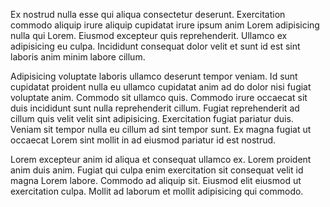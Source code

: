 Ex nostrud nulla esse qui aliqua consectetur deserunt. Exercitation commodo aliquip irure aliquip cupidatat irure ipsum anim Lorem adipisicing nulla qui Lorem. Eiusmod excepteur quis reprehenderit. Ullamco ex adipisicing eu culpa. Incididunt consequat dolor velit et sunt id est sint laboris anim minim labore cillum.

Adipisicing voluptate laboris ullamco deserunt tempor veniam. Id sunt cupidatat proident nulla eu ullamco cupidatat anim ad do dolor nisi fugiat voluptate anim. Commodo sit ullamco quis. Commodo irure occaecat sit duis incididunt sunt nulla reprehenderit cillum. Fugiat reprehenderit ad cillum quis velit velit sint adipisicing. Exercitation fugiat pariatur duis. Veniam sit tempor nulla eu cillum ad sint tempor sunt. Ex magna fugiat ut occaecat Lorem sint mollit in ad eiusmod pariatur id est nostrud.

Lorem excepteur anim id aliqua et consequat ullamco ex. Lorem proident anim duis anim. Fugiat qui culpa enim exercitation sit consequat velit id magna Lorem labore. Commodo ad aliquip sit. Eiusmod elit eiusmod ut exercitation culpa. Mollit ad laborum et mollit adipisicing qui commodo.
